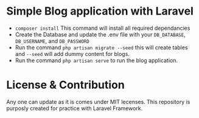 # Simple Blog application with Laravel

 - `composer install` This command will install all required dependancies
 - Create the Database and update the .env file with your `DB_DATABASE`, `DB_USERNAME`, and `DB_PASSWORD`
 - Run the command `php artisan migrate --seed` this will create tables and `--seed` will add dummy content for blogs.
 - Run the command `php artisan serve` to run the blog application.

# License & Contribution
Any one can update as it is comes under MIT lecenses. This repository is purposly created for practice with Laravel Framework.






